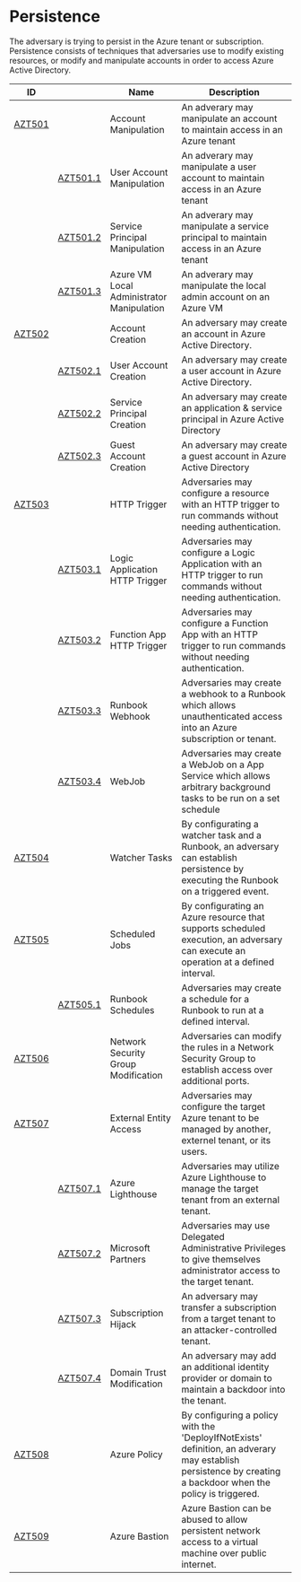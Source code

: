 # Persistence

The adversary is trying to persist in the Azure tenant or subscription. Persistence consists of techniques that adversaries use to modify existing resources, or modify and manipulate accounts in order to access Azure Active Directory. 

|ID                      |                 |Name                                                                                                                   |Description                                       |
|------------------------|-----------------|-----------------------------------------------------------------------------------------------------------------------|--------------------------------------------------|
|[AZT501](AZT501/AZT501.md)   |                 |Account Manipulation                                                                                              |An adverary may manipulate an account to maintain access in an Azure tenant|
|                        |[AZT501.1](AZT501/AZT501-1.md)   |User Account Manipulation                                                                              |An adverary may manipulate a user account to maintain access in an Azure tenant|
|                        |[AZT501.2](AZT501/AZT501-2.md)   |Service Principal  Manipulation                                                                        |An adverary may manipulate a service principal to maintain access in an Azure tenant|
|                        |[AZT501.3](AZT501/AZT501-3.md)   |Azure VM Local Administrator Manipulation                                                              |An adverary may manipulate the local admin account on an Azure VM|
|[AZT502](AZT502/AZT502.md)   |                 |Account Creation                                                                                                  |An adversary may create an account in Azure Active Directory.|
|                        |[AZT502.1](AZT502/AZT502-1.md)   |User Account Creation                                                                                  |An adversary may create a user account in Azure Active Directory.|
|                        |[AZT502.2](AZT502/AZT502-2.md)   |Service Principal Creation                                                                             |An adversary may create an application & service principal in Azure Active Directory|
|                        |[AZT502.3](AZT502/AZT502-3.md)   |Guest Account Creation                                                                                 |An adversary may create a guest account in Azure Active Directory|
|[AZT503](AZT503/AZT503.md)   |                 |HTTP Trigger                                                                                                      |Adversaries may configure a resource with an HTTP trigger to run commands without needing authentication.|
|                        |[AZT503.1](AZT503/AZT503-1.md)   |Logic Application HTTP Trigger                                                                         |Adversaries may configure a Logic Application with an HTTP trigger to run commands without needing authentication.|
|                        |[AZT503.2](AZT503/AZT503-2.md)   |Function App HTTP Trigger                                                                              |Adversaries may configure a Function App with an HTTP trigger to run commands without needing authentication.|
|                        |[AZT503.3](AZT503/AZT503-3.md)   |Runbook Webhook                                                                                        |Adversaries may create a webhook to a Runbook which allows unauthenticated access into an Azure subscription or tenant.|
|                        |[AZT503.4](AZT503/AZT503-4.md)   |WebJob                                                                                                 |Adversaries may create a WebJob on a App Service which allows arbitrary background tasks to be run on a set schedule|
|[AZT504](AZT504/AZT504.md)   |   |Watcher Tasks                                                                                                                   |By configurating a watcher task and a Runbook, an adversary can establish persistence by executing the Runbook on a triggered event.|
|[AZT505](AZT505/AZT505-1.md)   |   |Scheduled Jobs                                                                                                                |By configurating an Azure resource that supports scheduled execution, an adversary can execute an operation at a defined interval.|
|                        |[AZT505.1](AZT505/AZT505-1.md)   |Runbook Schedules                                                                                      |Adversaries may create a schedule for a Runbook to run at a defined interval.|
|[AZT506](AZT506/AZT506.md)   |   |Network Security Group Modification                                                                                             |Adversaries can modify the rules in a Network Security Group to establish access over additional ports.|
|[AZT507](AZT507/AZT507.md)   |   |External Entity Access                                                                                            			   |Adversaries may configure the target Azure tenant to be managed by another, externel tenant, or its users.|
|                        |[AZT507.1](AZT507/AZT507-1.md)   |Azure Lighthouse                                                                                       |Adversaries may utilize Azure Lighthouse to manage the target tenant from an external tenant.|
|                        |[AZT507.2](AZT507/AZT507-2.md)   |Microsoft Partners                                                                                     |Adversaries may use Delegated Administrative Privileges to give themselves administrator access to the target tenant.|
|                        |[AZT507.3](AZT507/AZT507-3.md)   |Subscription Hijack                                                                                    |An adversary may transfer a subscription from a target tenant to an attacker-controlled tenant.|
|                        |[AZT507.4](AZT507/AZT507-4.md)   |Domain Trust Modification                                                                              |An adversary may add an additional identity provider or domain to maintain a backdoor into the tenant.|
|[AZT508](AZT508/AZT508.md)   |   |Azure Policy                                                                                             			           |By configuring a policy with the 'DeployIfNotExists' definition, an adverary may establish persistence by creating a backdoor when the policy is triggered.|
|[AZT509](AZT509/AZT509.md)   |   |Azure Bastion                                                                                             			           |Azure Bastion can be abused to allow persistent network access to a virtual machine over public internet.|